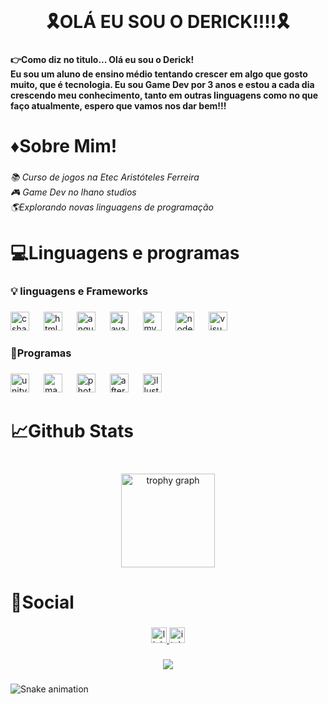 <br clear="both">

<h1 align="center">🎗OLÁ EU SOU O DERICK!!!!🎗</h1>

###

<h4 align="left">👉Como diz no titulo... Olá eu sou o Derick!<br> Eu sou um aluno de ensino médio tentando crescer em algo que gosto muito, que é tecnologia. Eu sou Game Dev por 3 anos e estou a cada dia crescendo meu conhecimento, tanto em outras linguagens como no que faço atualmente, espero que vamos nos dar bem!!!</h4>

<h1 align="left">♦Sobre Mim!</h1>

###

<h6 align="left">📚 Curso de jogos na Etec Aristóteles Ferreira<br>🎮 Game Dev no lhano studios<br>🌎Explorando novas linguagens de programação</h6>

###

<h1 align="left">💻Linguagens e programas</h1>

###

<h3 align="left">💡 linguagens e Frameworks</h3>

###

<div align="left">
  <img src="https://cdn.jsdelivr.net/gh/devicons/devicon/icons/csharp/csharp-original.svg" height="30" alt="csharp logo"  />
  <img width="15" />
  <img src="https://cdn.jsdelivr.net/gh/devicons/devicon/icons/html5/html5-original.svg" height="30" alt="html5 logo"  />
  <img width="15" />
  <img src="https://cdn.jsdelivr.net/gh/devicons/devicon/icons/angularjs/angularjs-original.svg" height="30" alt="angularjs logo"  />
  <img width="15" />
  <img src="https://cdn.jsdelivr.net/gh/devicons/devicon/icons/javascript/javascript-original.svg" height="30" alt="javascript logo"  />
  <img width="15" />
  <img src="https://cdn.jsdelivr.net/gh/devicons/devicon/icons/mysql/mysql-original.svg" height="30" alt="mysql logo"  />
  <img width="15" />
  <img src="https://cdn.jsdelivr.net/gh/devicons/devicon/icons/nodejs/nodejs-original.svg" height="30" alt="nodejs logo"  />
  <img width="15" />
  <img src="https://cdn.jsdelivr.net/gh/devicons/devicon/icons/visualstudio/visualstudio-plain.svg" height="30" alt="visualstudio logo"  />
</div>

###

<h3 align="left">🔨Programas</h3>

###

<div align="left">
  <img src="https://cdn.jsdelivr.net/gh/devicons/devicon/icons/unity/unity-original.svg" height="30" alt="unity logo"  />
  <img width="15" />
  <img src="https://cdn.jsdelivr.net/gh/devicons/devicon/icons/maya/maya-original.svg" height="30" alt="maya logo"  />
  <img width="15" />
  <img src="https://cdn.jsdelivr.net/gh/devicons/devicon/icons/photoshop/photoshop-plain.svg" height="30" alt="photoshop logo"  />
  <img width="15" />
  <img src="https://cdn.jsdelivr.net/gh/devicons/devicon/icons/aftereffects/aftereffects-original.svg" height="30" alt="aftereffects logo"  />
  <img width="15" />
  <img src="https://cdn.jsdelivr.net/gh/devicons/devicon/icons/illustrator/illustrator-plain.svg" height="30" alt="illustrator logo"  />
</div>

###

<h1 align="left">📈Github  Stats</h1>

###

<br clear="both">

<div align="center">
  <img src="https://github-profile-trophy.vercel.app?username=Fuuu&theme=dracula&column=-1&row=1&margin-w=8&margin-h=8&no-bg=false&no-frame=false&order=4" height="150" alt="trophy graph"  />
</div>

###

<h1 align="left">🎈Social</h1>

###

<div align="center">
  <a href="https://www.linkedin.com/in/derickoliveiradeveloper/" target="_blank">
    <img src="https://img.shields.io/static/v1?message=LinkedIn&logo=linkedin&label=&color=0077B5&logoColor=white&labelColor=&style=for-the-badge" height="25" alt="linkedin logo"  />
  </a>
  <a href="https://fuuzinho.itch.io/rivers-fable" target="_blank">
    <img src="https://img.shields.io/static/v1?message=itch.io&logo=itch&label=&color=000000&logoColor=white&labelColor=&style=for-the-badge" height="25" alt="itch logo"  />
  </a>
</div>

###

<div align="center">
  <img src="https://visitor-badge.laobi.icu/badge?page_id=Fuuu.Fuuu&"  />
</div>

###

<img src="https://raw.githubusercontent.com/Fuuu/Fuuu/output/snake.svg" alt="Snake animation" />

###
